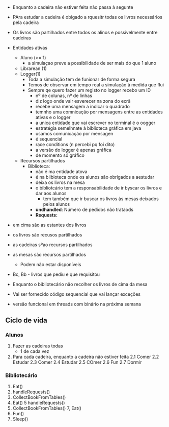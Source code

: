 # 
- Enquanto a cadeira não estiver feita não passa à segunte
- PAra estudar a cadeira é obigado a rquesitr todas os livros necessários pela cadeira
- Os livros são partilhados entre todos os alinos e possivelmente entre cadeiras
- Entidades ativas
	- Aluno (>= 1)
		- a simulaçao preve a possibilidade de ser mais do que 1 aluno
	- Librarean (1)
	- Logger(1)
		- Toda a simulação tem de funionar de forma segura
		- Temos de observar em tempo real a simulação à medida que flui 
		- Sempre qe quero fazer um registo no logger recebo um ID
			- nº de colunas, nº de linhas
			- diz logo onde vair esverecer na zona do ecrã
			- recebe uma mensagem a indicar o quadrado
			- temnho uma comnicação por mensagens entre as entidades ativas e o logger
			- a unica entidade que vai escrever no terminal é o oogger
			- estratégia semelhnate à  biblioteca gráfica em java
			- usamos comunicação por mensagen
			- é sequencial
			- race conditions (n percebi pq foi dito)
			- a versão do logger é apenas gráfica
			- de momento só gráfico
	- Recursos partilhados
		- Biblioteca:
			- não é ma entidade atova
			- é na bilbioteca onde os alunos são obrigados a aestudar
			- deixa os livros na mesa
			- o bibliotcário tem a responsabilidade de ir byscar os livros e dar aos alunos
				- tem também que ir buscar os livros às mesas deixados pelos alunos
			- **undhandled**: Número de pedidos não trataods
			- **Requests:**
- em cima são as estantes dos livros			
- os livros são recusos partilhados
- as cadeiras sºao recursos partilhados
- as mesas são recursos partilhados
	- Podem não estar disponíveis
- Bc, Bb - livros que pediu e que requisitou
- Enquanto o bibliotecário não recolher os livros de cima da mesa
			
- Vai ser fornecido código sequencial que vai lançar exceções
- versão funcional em threads com binário na próxima semana

## Ciclo de vida
### Alunos
1. Fazer as cadeiras todas
	- 1 de cada vez
2. Para cada cadeira, enquanto a cadeira não estiver feita
	2.1 Comer
	2.2 Estudar
	2.3 Comer
	2.4 Estudar
	2.5 COmer
	2.6 Fun
	2.7 Dormir

### Bibliotecário
1. Eat()
2. handleRequests()
3. CollectBookFromTables()
4. Eat()
5  handleRequests()
6. CollectBookFromTables()
7, Eat()
8. Fun()
9. Sleep()

